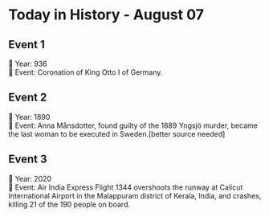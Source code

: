 # Today in History - August 07

## Event 1
📅 Year: 936  
📝 Event: Coronation of King Otto I of Germany.

## Event 2
📅 Year: 1890  
📝 Event: Anna Månsdotter, found guilty of the 1889 Yngsjö murder, became the last woman to be executed in Sweden.[better source needed]

## Event 3
📅 Year: 2020  
📝 Event: Air India Express Flight 1344 overshoots the runway at Calicut International Airport in the Malappuram district of Kerala, India, and crashes, killing 21 of the 190 people on board.

